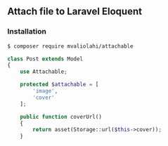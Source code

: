 ## Attach file to Laravel Eloquent

### Installation

```bash
$ composer require mvaliolahi/attachable
```

```php
class Post extends Model
{
    use Attachable;

    protected $attachable = [
        'image',
        'cover'
    ];

    public function coverUrl()
    {
        return asset(Storage::url($this->cover));
    }

```